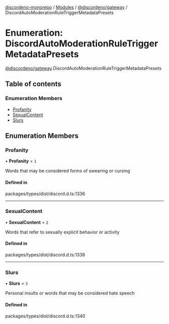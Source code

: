 [discordeno-monorepo](../README.md) / [Modules](../modules.md) / [@discordeno/gateway](../modules/discordeno_gateway.md) / DiscordAutoModerationRuleTriggerMetadataPresets

# Enumeration: DiscordAutoModerationRuleTriggerMetadataPresets

[@discordeno/gateway](../modules/discordeno_gateway.md).DiscordAutoModerationRuleTriggerMetadataPresets

## Table of contents

### Enumeration Members

- [Profanity](discordeno_gateway.DiscordAutoModerationRuleTriggerMetadataPresets.md#profanity)
- [SexualContent](discordeno_gateway.DiscordAutoModerationRuleTriggerMetadataPresets.md#sexualcontent)
- [Slurs](discordeno_gateway.DiscordAutoModerationRuleTriggerMetadataPresets.md#slurs)

## Enumeration Members

### Profanity

• **Profanity** = `1`

Words that may be considered forms of swearing or cursing

#### Defined in

packages/types/dist/discord.d.ts:1336

---

### SexualContent

• **SexualContent** = `2`

Words that refer to sexually explicit behavior or activity

#### Defined in

packages/types/dist/discord.d.ts:1338

---

### Slurs

• **Slurs** = `3`

Personal insults or words that may be considered hate speech

#### Defined in

packages/types/dist/discord.d.ts:1340
